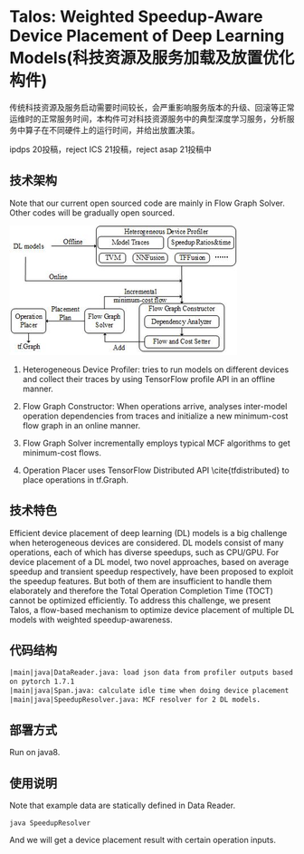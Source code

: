 
# Talos: Weighted Speedup-Aware Device Placement of Deep Learning Models(科技资源及服务加载及放置优化构件)

传统科技资源及服务启动需要时间较长，会严重影响服务版本的升级、回滚等正常运维时的正常服务时间，本构件可对科技资源服务中的典型深度学习服务，分析服务中算子在不同硬件上的运行时间，并给出放置决策。

ipdps 20投稿，reject
ICS 21投稿，reject
asap 21投稿中

## 技术架构

Note that our current open sourced code are mainly in Flow Graph Solver. Other codes will be gradually open sourced.

![framework](./sp.jpg)

1. Heterogeneous Device Profiler: tries to run models on different devices and collect their traces by using TensorFlow profile API in an offline manner.

2. Flow Graph Constructor: When operations arrive, analyses inter-model operation dependencies from traces and initialize a new minimum-cost flow graph in an online manner.

3. Flow Graph Solver incrementally employs typical MCF algorithms to get minimum-cost flows. 

4. Operation Placer uses TensorFlow Distributed API \cite{tfdistributed} to place operations in tf.Graph.

## 技术特色

Efficient device placement of deep learning (DL) models is a big challenge when heterogeneous devices are considered. DL models consist of many operations, each of which has diverse speedups, such as CPU/GPU. For device placement of a DL model, two novel approaches, based on average speedup and transient speedup respectively, have been proposed to exploit the speedup features. But both of them are insufficient to handle them elaborately and therefore the Total Operation Completion Time (TOCT) cannot be optimized efficiently. To address this challenge, we present Talos, a flow-based mechanism to optimize device placement of multiple DL models with weighted speedup-awareness. 

## 代码结构

```
|main|java|DataReader.java: load json data from profiler outputs based on pytorch 1.7.1
|main|java|Span.java: calculate idle time when doing device placement
|main|java|SpeedupResolver.java: MCF resolver for 2 DL models.
```

## 部署方式

Run on java8.

## 使用说明

Note that example data are statically defined in Data Reader.

```
java SpeedupResolver
```

And we will get a device placement result with certain operation inputs.
